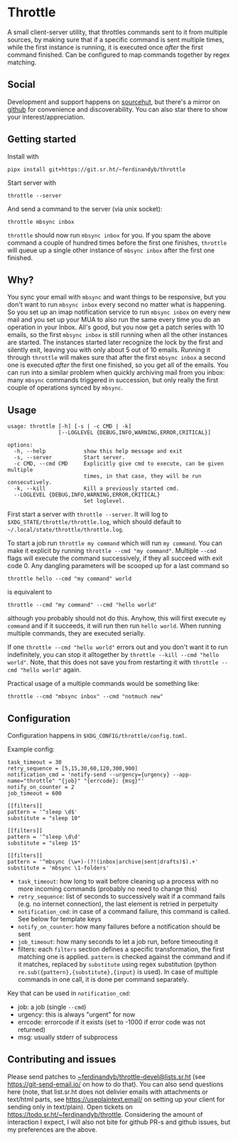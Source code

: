 # Throttle

A small client-server utility, that throttles commands sent to it from multiple
sources, by making sure that if a specific command is sent multiple times,
while the first instance is running, it is executed once _after_ the first
command finished. Can be configured to map commands together by regex matching.

## Social

Development and support happens on
[sourcehut](https://sr.ht/~ferdinandyb/throttle/), but there's a mirror on
[github](https://github.com/ferdinandyb/throttle) for convenience and
discoverability. You can also star there to show your interest/appreciation.

## Getting started

Install with

```
pipx install git+https://git.sr.ht/~ferdinandyb/throttle
```

Start server with

```
throttle --server
```

And send a command to the server (via unix socket):

```
throttle mbsync inbox
```

`throttle` should now run `mbsync inbox` for you. If you spam the above command
a couple of hundred times before the first one finishes, `throttle` will queue
up a single other instance of `mbsync inbox` after the first one finished.

## Why?


You sync your email with `mbsync` and want things to be responsive, but you
don't want to run `mbsync inbox` every second no matter what is happening. So
you set up an imap notification service to run `mbsync inbox` on every new mail
and you set up your MUA to also run the same every time you do an operation in
your Inbox. All's good, but you now get a patch series with 10 emails, so the
first `mbsync inbox` is still running when all the other instances are started.
The instances started later recognize the lock by the first and silently exit,
leaving you with only about 5 out of 10 emails. Running it through `throttle`
will makes sure that after the first `mbsync inbox` a second one is executed
_after_ the first one finished, so you get all of the emails. You can run into
a similar problem when quickly archiving mail from you inbox: many `mbsync`
commands triggered in succession, but only really the first couple of
operations synced by `mbsync`.

## Usage

```
usage: throttle [-h] [-s | -c CMD | -k]
                [--LOGLEVEL {DEBUG,INFO,WARNING,ERROR,CRITICAL}]

options:
  -h, --help            show this help message and exit
  -s, --server          Start server.
  -c CMD, --cmd CMD     Explicitly give cmd to execute, can be given multiple
                        times, in that case, they will be run consecutively.
  -k, --kill            Kill a previously started cmd.
  --LOGLEVEL {DEBUG,INFO,WARNING,ERROR,CRITICAL}
                        Set loglevel.
```

First start a server with `throttle --server`. It will log to
`$XDG_STATE/throttle/throttle.log`, which should default to
`~/.local/state/throttle/throttle.log`.

To start a job run `throttle my command` which will run `my command`. You can make it explicit by running `throttle --cmd "my command"`. Multiple `--cmd` flags will execute the command successively, if they all succeed with exit code 0. Any dangling parameters will be scooped up for a last command so

```
throttle hello --cmd "my command" world
```

is equivalent to

```
throttle --cmd "my command" --cmd "hello world"
```

although you probably should not do this. Anyhow, this will first execute `my
command` and if it succeeds, it will run then run `hello world`. When running
multiple commands, they are executed serially.

If one `throttle --cmd "hello world"` errors out and you don't want it to run
indefinitely, you can stop it alltogether by `throttle --kill --cmd "hello
world"`. Note, that this does not save you from restarting it with `throttle
--cmd "hello world"` again.

Practical usage of a multiple commands would be something like:

```
throttle --cmd "mbsync inbox" --cmd "notmuch new"
```

## Configuration

Configuration happens in `$XDG_CONFIG/throttle/config.toml`.

Example config:

```
task_timeout = 30
retry_sequence = [5,15,30,60,120,300,900]
notification_cmd = 'notify-send --urgency={urgency} --app-name="throttle" "{job}" "{errcode}: {msg}"'
notify_on_counter = 2
job_timeout = 600

[[filters]]
pattern = '^sleep \d$'
substitute = "sleep 10"

[[filters]]
pattern = '^sleep \d\d'
substitute = "sleep 15"

[[filters]]
pattern = '^mbsync (\w+)-(?!(inbox|archive|sent|drafts)$).+'
substitute = 'mbsync \1-folders'
```

- `task_timeout`: how long to wait before cleaning up a process with no more incoming commands (probably no need to change this)
- `retry_sequence`: list of seconds to successively wait if a command fails (e.g. no internet connection), the last element is retried in perpetuity
- `notification_cmd`: in case of a command failure, this command is called. See below for template keys
- `notify_on_counter`: how many failures before a notification should be sent
- `job_timeout`: how many seconds to let a job run, before timeouting it
- filters: each `filters` section defines a specific transformation, the first matching one is applied. `pattern` is checked against the command and if it matches, replaced by `substitute` using regex substitution (python `re.sub({pattern},{substitute},{input}` is used). In case of multiple commands in one call, it is done per command separately.

Key that can be used in `notification_cmd`:

- job: a job (single `--cmd`)
- urgency: this is always "urgent" for now
- errcode: errorcode if it exists (set to -1000 if error code was not returned)
- msg: usually stderr of subprocess

## Contributing and issues

Please send patches to
[~ferdinandyb/throttle-devel@lists.sr.ht](mailto:~ferdinandyb/throttle-devel@lists.sr.ht)
(see https://git-send-email.io/ on how to do that). You can also send questions
here (note, that list.sr.ht does not delivier emails with attachments or
text/html parts, see https://useplaintext.email/ on setting up your client for
sending only in text/plain). Open tickets on
https://todo.sr.ht/~ferdinandyb/throttle. Considering the amount of interaction
I expect, I will also not bite for github PR-s and github issues, but my
preferences are the above.
